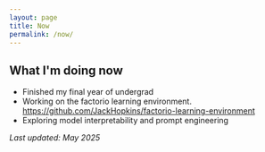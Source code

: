 ```yaml
---
layout: page
title: Now
permalink: /now/
---
```


## What I'm doing now

- Finished my final year of undergrad
- Working on the factorio learning environment. https://github.com/JackHopkins/factorio-learning-environment
- Exploring model interpretability and prompt engineering

_Last updated: May 2025_ 
